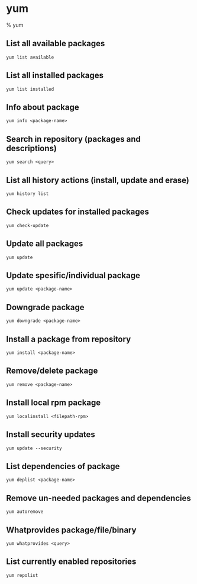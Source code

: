 # yum

% yum

## List all available packages
```
yum list available
```

## List all installed packages
```
yum list installed
```

## Info about package
```
yum info <package-name>
```

## Search in repository (packages and descriptions)
```
yum search <query>
```

## List all history actions (install, update and erase)
```
yum history list
```

## Check updates for installed packages
```
yum check-update
```

## Update all packages
```
yum update
```

## Update spesific/individual package
```
yum update <package-name>
```

## Downgrade package
```
yum downgrade <package-name>
```

## Install a package from repository
```
yum install <package-name>
```

## Remove/delete package
```
yum remove <package-name>
```

## Install local rpm package
```
yum localinstall <filepath-rpm>
```

## Install security updates
```
yum update --security
```

## List dependencies of package
```
yum deplist <package-name>
```

## Remove un-needed packages and dependencies
```
yum autoremove
```

## Whatprovides package/file/binary
```
yum whatprovides <query>
```

## List currently enabled repositories
```
yum repolist
```